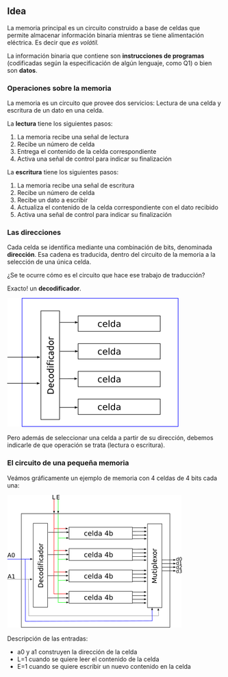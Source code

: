 ## Idea

La memoria principal es un circuito construido a base de celdas que permite almacenar información binaria mientras se tiene alimentación eléctrica. Es decir que **es volátil*.*

La información binaria que contiene son **instrucciones de programas** (codificadas según la especificación de algún lenguaje, como Q1) o bien son **datos**.

### Operaciones sobre la memoria

La memoria es un circuito que provee dos servicios: Lectura de una celda y escritura de un dato en una celda.

La **lectura** tiene los siguientes pasos:

1. La memoria recibe una señal de lectura
2. Recibe un número de celda
3. Entrega el contenido de la celda correspondiente
4. Activa una señal de control para indicar su finalización

La **escritura** tiene los siguientes pasos:

1. La memoria recibe una señal de escritura
2. Recibe  un número de celda
3. Recibe un dato a escribir
4. Actualiza el contenido de la celda correspondiente con el dato recibido
5. Activa una señal de control para indicar su finalización


### Las direcciones

Cada celda se identifica mediante una combinación de bits, denominada **dirección**. Esa cadena es traducida, dentro del circuito de la memoria a la selección de una única celda. 

¿Se te ocurre cómo es el circuito que hace ese trabajo de traducción?


Exacto! un **decodificador**.

![direccion-activacion.png](https://raw.githubusercontent.com/Orga-UNQ/mumuki-guia-qsim-memoria-buses-y-q-2/master/images/direccion-activacion.png "traduccion de la dirección a la elección de una celda")

Pero además de seleccionar una celda a partir de su dirección, debemos indicarle de que operación se trata (lectura o escritura).


### El circuito de una pequeña memoria

Veámos gráficamente un ejemplo de memoria con 4 celdas de 4 bits cada una:

![Circuito de una memoria de 4 celdas y 4 bits por celda](https://github.com/Orga-UNQ/mumuki-guia-qsim-memoria-buses-y-q-2/blob/master/images/memoria4x4.png?raw=true "memoria 4x4")

Descripción de las entradas:

* a0 y a1 construyen la dirección de la celda 
* L=1 cuando se quiere leer el contenido de la celda
* E=1 cuando se quiere escribir un nuevo contenido en la celda 
